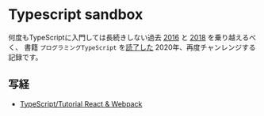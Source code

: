 # Typescript sandbox

何度もTypeScriptに入門しては長続きしない過去 [2016](https://github.com/akm/typescript_sandbox/tree/2016) と [2018](https://github.com/akm/typescript_sandbox/tree/2018) を乗り越えるべく、
書籍 `プログラミングTypeScript` を[読了した](https://github.com/akm/programming_typescript) 2020年、再度チャンレンジする記録です。

## 写経

- [TypeScript/Tutorial React & Webpack](./react_and_webpack)
